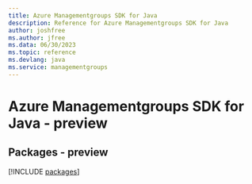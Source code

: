 ```yaml
---
title: Azure Managementgroups SDK for Java
description: Reference for Azure Managementgroups SDK for Java
author: joshfree
ms.author: jfree
ms.data: 06/30/2023
ms.topic: reference
ms.devlang: java
ms.service: managementgroups
---
```

# Azure Managementgroups SDK for Java - preview
## Packages - preview
[!INCLUDE [packages](managementgroups-index.md)]